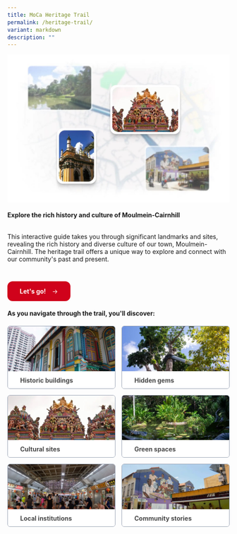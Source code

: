 ```yaml
---
title: MoCa Heritage Trail
permalink: /heritage-trail/
variant: markdown
description: ""
---
```

<div class="content-container">
  <div class="hero">
    <img width="100%" alt="Moulmein-Cairnhill Heritage Trail" src="/images/Header_Image.jpg">
    <h4>
      <strong>Explore the rich history and culture of Moulmein-Cairnhill</strong>
    </h4>
    <p>
      This interactive guide takes you through significant landmarks and sites,
      revealing the rich history and diverse culture of our town,
      Moulmein-Cairnhill. The heritage trail offers a unique way to explore and
      connect with our community's past and present.
    </p>
    <a class="cta-button" href="/heritage-trail/featured-sites">
      <p class="button-text"><strong>Let's go!</strong></p>
      <p class="button-text"><span class="arrow">→</span></p>
    </a>
  </div>
  <p class="section-title">
    <strong>As you navigate through the trail, you'll discover:</strong>
  </p>
  <div class="card-grid">
    <a class="card" href="/heritage-trail/black-white-bungalows">
      <img class="card-image" alt="Historic Buildings" src="/images/Historic_Buildings.jpg">
      <div class="card-bottom">
        <strong>Historic buildings</strong>
      </div>
    </a>
    <a class="card" href="/heritage-trail/mount_emily_swimming_pool_and_coat_of_arms">
      <img class="card-image" alt="Hidden Gems" src="/images/Hidden_Gems.jpg">
      <div class="card-bottom">
        <strong>Hidden gems</strong>
      </div>
    </a>
    <a class="card" href="/heritage-trail/masjid-tasek-utara">
      <img class="card-image" alt="Cultural Sites" src="/images/Cultural_Sites.jpg">
      <div class="card-bottom">
        <strong>Cultural sites</strong>
      </div>
    </a>
    <a class="card" href="/heritage-trail/singapore-botanic-gardens">
      <img class="card-image" alt="Green Spaces" src="/images/Green_Spaces.jpg">
      <div class="card-bottom">
        <strong>Green spaces</strong>
      </div>
    </a>
    <a class="card" href="/heritage-trail/kk-womens-and-childrens-hospital">
      <img class="card-image" alt="Local Institutions" src="/images/Local_Institutions.jpg">
      <div class="card-bottom">
        <strong>Local institutions</strong>
      </div>
    </a>
    <a class="card" href="/heritage-trail/birthplace_of_lee_kuan_yew">
      <img class="card-image" alt="Community Stories" src="/images/Community_Stories.jpg">
      <div class="card-bottom">
        <strong>Community stories</strong>
      </div>
    </a>
  </div>
</div>

<style>
  /* Layout containers */
  .content-container {
    display: flex;
    flex-direction: column;
  }

  .hero {
    display: flex;
    flex-direction: column;
  }

  /* Typography */
  .section-title,
  .card-bottom > p {
    line-height: 28px !important;
  }

  /* CTA Button */
  .cta-button {
    display: flex;
    justify-content: space-between;
    margin-top: 28px;
    padding: 14px 28px;
    background-color: #d0021b;
    border-radius: 12px;
    color: #fff !important;
    text-decoration: none !important;
    cursor: pointer;
    width: fit-content;
    gap: 14px;
  }

  .cta-button:hover {
    background-color: #9d0214;
  }

  .button-text,
  .button-text > strong,
  .cta-button > strong {
    color: #fff !important;
    margin: 0 !important;
  }

  /* Card Grid */
  .card-grid {
    display: grid;
    grid-template-columns: repeat(2, 1fr);
    gap: 14px;
  }

  .card {
    margin: 0 !important;
    color: #484848;
    text-decoration: none !important;
    border: 1px solid #98a2b3;
    border-radius: 6px;
    overflow: hidden;
    transition: opacity 0.2s;
  }

  .card:hover {
    opacity: 0.8;
  }

  .card-image {
    width: 100%;
    aspect-ratio: 2.39;
    object-fit: cover;
  }

  .card-bottom {
    padding: 8px 28px;
    background-color: #fff;
    line-height: 20px;
  }

  /* Responsive */
  @media screen and (max-width: 375px) {
    .card-grid {
      grid-template-columns: 1fr; /* Switch to single column */
    }
  }
</style>
